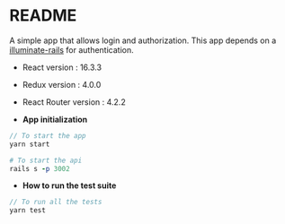 # README

A simple app that allows login and authorization. This app depends on a [illuminate-rails](https://github.com/thorion3006/illuminate-rails) for authentication.

* React version : 16.3.3

* Redux version : 4.0.0

* React Router version : 4.2.2

* **App initialization**
```javascript
// To start the app
yarn start
```

```ruby
# To start the api
rails s -p 3002
```

* **How to run the test suite**
```javascript
// To run all the tests
yarn test
```
